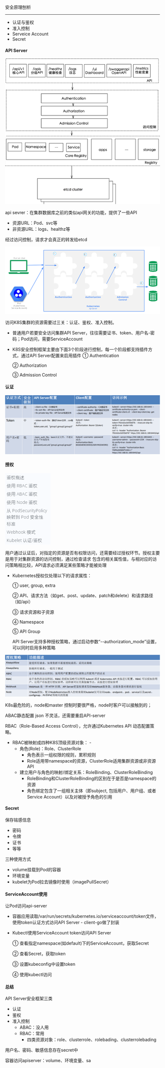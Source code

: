 安全原理刨析

---

+ 认证与鉴权
+ 准入控制
+ Serveice Account
+ Secret

#### API Server

 ![image-20230423145155130](images/image-20230423145155130.png)

api sevrer：在集群数据库之前的类似api网关的功能，提供了一些API

+ 资源URL：Pod、svc等
+ 非资源URL：logs、healthz等

经过访问控制，请求才会真正的转发给etcd

 ![image-20230423145908516](images/image-20230423145908516.png)

访问K8S集群的资源需要过三关：认证、鉴权、准入控制。 

+ 普通用户若要安全访问集群API Server，往往需要证书、token、用户名-密码；Pod访问，需要ServiceAccount

+ K8S安全控制框架主要由下面3个阶段进行控制，每一个阶段都支持插件方式，通过API Server配置来启用插件 ① Authentication 

  ② Authorization

  ③ Admission Control

#### 认证

 ![image-20230423150511542](images/image-20230423150511542.png)



#### 授权

 ![image-20230423151541480](images/image-20230423151541480.png)

用户通过认证后，对指定的资源是否有权限访问，还需要经过授权环节。授权主要是用于对集群资源的访问控制，通过检查请求 包含的相关属性值，与相对应的访问策略相比较，API请求必须满足某些策略才能被处理 

+ Kubernetes授权仅处理以下的请求属性： 

  ① user, group, extra

  ② API、请求方法（如get、post、update、patch和delete）和请求路径（如/api） 

  ③ 请求资源和子资源 

  ④ Namespace 

  ⑤ API Group

  API Server支持多种授权策略，通过启动参数“--authorization_mode”设置，可以同时启用多种策略

 ![image-20230423151649247](images/image-20230423151649247.png)



K8s最危险的，node和master 控制时要很严格，node时客户可以接触到的；



ABAC静态配置 json 不灵活，还需要重启API-server

RBAC（Role-Based Access Control），允许通过Kubernetes API 动态配置策略。 

+ RBAC被映射成四种K8S顶级资源对象： -
  + 角色(Role)：Role、ClusterRole 
    + 角色表示一组权限的规则，累积规则 
    + Role适用带namespace的资源，ClusterRole适用集群资源或非资源API 
  + 建立用户与角色的映射/绑定关系：RoleBinding、ClusterRoleBinding 
    + RoleBinding和ClusterRoleBinding的区别在于是否是namespace的资源 
    + 角色绑定包含了一组相关主体（即subject, 包括用户、用户组、或者Service Account）以及对被授予角色的引用



#### Secret

保存铭感信息

+ 密码
+ 令牌
+ 证书
+ 等等

三种使用方式

+ volume挂载到Pod的容器
+ 环境变量
+ kubelet为Pod拉去镜像时使用（imagePullSecret）





#### ServiceAccount使用

让Pod访问api-server

+ 容器应用读取/var/run/secrets/kubernetes.io/serviceaccount/token文件，使用token认证方式访问API Server - client-go做了封装 

+ Kubectl使用ServiceAccount token访问API Server

   ① 查看指定namespace(如default)下的ServiceAccount，获取Secret

   ② 查看Secret，获取token 

  ③ 设置kubeconfig中设置token

   ④ 使用kubectl访问



#### 总结

API Server安全框架三类

+ 认证
+ 鉴权
+ 准入控制
  + ABAC：没人用
  + RBAC：常用
    + 四类资源对象：role、clusterrole、rolebading、clusterrolebading

用户名、密码、敏感信息存在secret中

容器访问apiserver：volume、环境变量、sa







